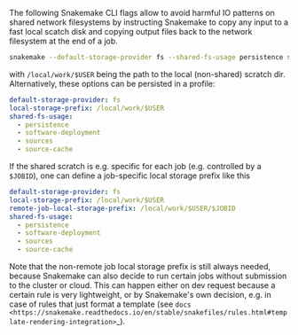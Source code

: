 The following Snakemake CLI flags allow to avoid harmful IO patterns on shared network filesystems by instructing Snakemake
to copy any input to a fast local scatch disk and copying output files back to the network filesystem at the end of a job.

```bash
snakemake --default-storage-provider fs --shared-fs-usage persistence software-deployment sources source-cache --local-storage-prefix /local/work/$USER
```

with `/local/work/$USER` being the path to the local (non-shared) scratch dir.
Alternatively, these options can be persisted in a profile:

```yaml
default-storage-provider: fs
local-storage-prefix: /local/work/$USER
shared-fs-usage:
  - persistence
  - software-deployment
  - sources
  - source-cache
```

If the shared scratch is e.g. specific for each job (e.g. controlled by a ``$JOBID``), one can define a job-specific local storage prefix like this

```yaml
default-storage-provider: fs
local-storage-prefix: /local/work/$USER
remote-job-local-storage-prefix: /local/work/$USER/$JOBID
shared-fs-usage:
  - persistence
  - software-deployment
  - sources
  - source-cache
```

Note that the non-remote job local storage prefix is still always needed, because Snakemake can also decide to run certain jobs without submission to the cluster or cloud.
This can happen either on dev request because a certain rule is very lightweight, or by Snakemake's own decision, e.g. in case of rules that just format a template (see `docs <https://snakemake.readthedocs.io/en/stable/snakefiles/rules.html#template-rendering-integration>`_).